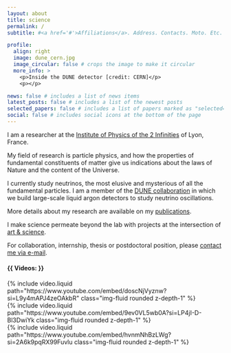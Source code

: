 ```yaml
---
layout: about
title: science
permalink: /
subtitle: #<a href='#'>Affiliations</a>. Address. Contacts. Moto. Etc.

profile:
  align: right
  image: dune_cern.jpg
  image_circular: false # crops the image to make it circular
  more_info: >
    <p>Inside the DUNE detector [credit: CERN]</p>
    <p></p>

news: false # includes a list of news items
latest_posts: false # includes a list of the newest posts
selected_papers: false # includes a list of papers marked as "selected={true}"
social: false # includes social icons at the bottom of the page
---
```


I am a researcher at the [Institute of Physics of the 2 Infinities](https://www.ip2i.in2p3.fr/?lang=en) of Lyon, France.

My field of research is particle physics, and how the properties of fundamental constituents of matter give us indications about the laws of Nature and the content of the Universe.

I currently study neutrinos, the most elusive and mysterious of all the fundamental particles.
I am a member of the [DUNE collaboration](https://www.dunescience.org/) in which we build large-scale liquid argon detectors to study neutrino oscillations. 

More details about my research are available on my [publications](https://inspirehep.net/authors/1348388).

I make science permeate beyond the lab with projects at the intersection of [art & science](https://lhaegel.github.io/art/).

For collaboration, internship, thesis or postdoctoral position, please [contact me via e-mail](https://annuaire.in2p3.fr/6470-11492/leila-haegel).

<h4>{{ Videos: }}</h4>

<div class="row mt-3">
    <div class="col-sm-2 mt-3 mt-md-0">
        {% include video.liquid path="https://www.youtube.com/embed/doscNjVyznw?si=L9y4mAPJ4zeOAkbR" class="img-fluid rounded z-depth-1" %}
    </div>
    <div class="col-sm-2 mt-3 mt-md-0">
        {% include video.liquid path="https://www.youtube.com/embed/9ev0VL5wb0A?si=LP4jI-D-Bl3DwiYk class="img-fluid rounded z-depth-1" %}
    </div>
    <div class="col-sm-2 mt-3 mt-md-0">
        {% include video.liquid path="https://www.youtube.com/embed/hvnmNhBzLWg?si=2A6k9pqRX99Fuvlu class="img-fluid rounded z-depth-1" %}
    </div>
</div>
